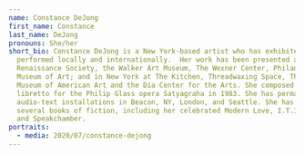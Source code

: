 ```yaml
---
name: Constance DeJong
first_name: Constance
last_name: DeJong
pronouns: She/her
short_bio: Constance DeJong is a New York-based artist who has exhibited and
  performed locally and internationally.  Her work has been presented at
  Renaissance Society, the Walker Art Museum, The Wexner Center, Philadelphia
  Museum of Art; and in New York at The Kitchen, Threadwaxing Space, The Whitney
  Museum of American Art and the Dia Center for the Arts. She composed the
  libretto for the Philip Glass opera Satyagraha in 1983. She has permanent
  audio-text installations in Beacon, NY, London, and Seattle. She has published
  several books of fiction, including her celebrated Modern Love, I.T.I.L.O.E,
  and Speakchamber.
portraits:
  - media: 2020/07/constance-dejong
---
```

